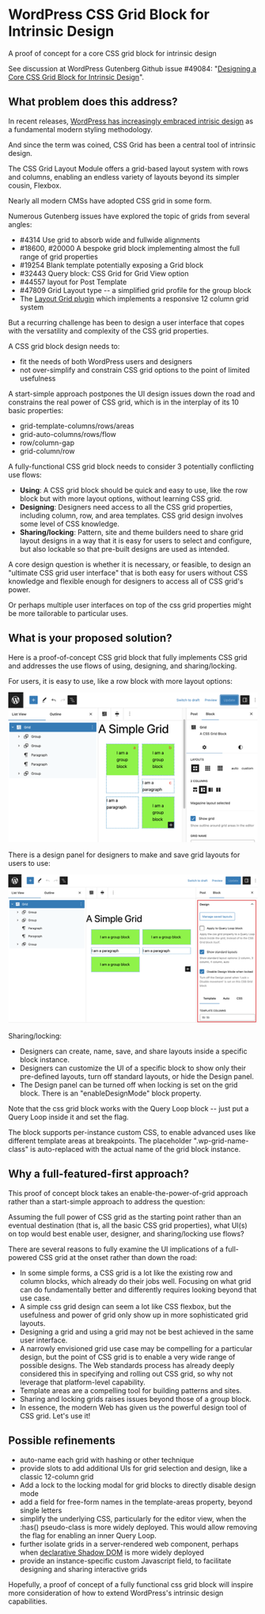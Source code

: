 # WordPress CSS Grid Block for Intrinsic Design

A proof of concept for a core CSS grid block for intrinsic design

See discussion at WordPress Gutenberg Github issue #49084: "[Designing a Core CSS Grid Block for Intrinsic Design](https://github.com/WordPress/gutenberg/issues/49084)".

## What problem does this address?

In recent releases, [WordPress has increasingly embraced intrisic design](https://developer.wordpress.org/news/2023/02/intrinsic-design-theming-and-rethinking-how-to-design-with-wordpress/) as a fundamental modern styling methodology.

And since the term was coined, CSS Grid has been a central tool of intrinsic design.

The CSS Grid Layout Module offers a grid-based layout system with rows and columns, enabling an endless variety of layouts beyond its simpler cousin, Flexbox. 

Nearly all modern CMSs have adopted CSS grid in some form.

Numerous Gutenberg issues have explored the topic of grids from several angles:

- #4314 Use grid to absorb wide and fullwide alignments
- #18600, #20000 A bespoke grid block implementing almost the full range of grid properties 
- #19254 Blank template potentially exposing a Grid block
- #32443 Query block: CSS Grid for Grid View option
- #44557 layout for Post Template
- #47809 Grid Layout type -- a simplified grid profile for the group block
- The [Layout Grid plugin](https://wordpress.org/plugins/layout-grid/) which implements a responsive 12 column grid system

But a recurring challenge has been to design a user interface that copes with the versatility and complexity of the CSS grid properties.

A CSS grid block design needs to:

- fit the needs of both WordPress users and designers 
- not over-simplify and constrain CSS grid options to the point of limited usefulness

A start-simple approach postpones the UI design issues down the road and constrains the real power of CSS grid, which is in the interplay of its 10 basic properties:

- grid-template-columns/rows/areas
- grid-auto-columns/rows/flow
- row/column-gap
- grid-column/row

A fully-functional CSS grid block needs to consider 3 potentially conflicting use flows:

- **Using**: A CSS grid block should be quick and easy to use, like the row block but with more layout options, without learning CSS grid.
- **Designing**: Designers need access to all the CSS grid properties, including column, row, and area templates. CSS grid design involves some level of CSS knowledge.
- **Sharing/locking**: Pattern, site and theme builders need to share grid layout designs in a way that it is easy for users to select and configure, but also lockable so that pre-built designs are used as intended.

A core design question is whether it is necessary, or feasible, to design an "ultimate CSS grid user interface" that is both easy for users without CSS knowledge and flexible enough for designers to access all of CSS grid's power. 

Or perhaps multiple user interfaces on top of the css grid properties might be more tailorable to particular uses.

## What is your proposed solution?

Here is a proof-of-concept CSS grid block that fully implements CSS grid and addresses the use flows of using, designing, and sharing/locking.

For users, it is easy to use, like a row block with more layout options:

![CSS Grid block](./docs/css-grid-block.png)

There is a design panel for designers to make and save grid layouts for users to use:

![CSS Grid block design panel](./docs/css-grid-design-panel.png)

Sharing/locking:

- Designers can create, name, save, and share layouts inside a specific block instance. 
- Designers can customize the UI of a specific block to show only their pre-defined layouts, turn off standard layouts, or hide the Design panel.
- The Design panel can be turned off when locking is set on the grid block. There is an "enableDesignMode" block property.

Note that the css grid block works with the Query Loop block -- just put a Query Loop inside it and set the flag.

The block supports per-instance custom CSS, to enable advanced uses like different template areas at breakpoints. The placeholder ".wp-grid-name-class" is auto-replaced with the actual name of the grid block instance.

## Why a full-featured-first approach?

This proof of concept block takes an enable-the-power-of-grid approach rather than a start-simple approach to address the question:

Assuming the full power of CSS grid as the starting point rather than an eventual destination (that is, all the basic CSS grid properties), what UI(s) on top would best enable user, designer, and sharing/locking use flows?

There are several reasons to fully examine the UI implications of a full-powered CSS grid at the onset rather than down the road:

- In some simple forms, a CSS grid is a lot like the existing row and column blocks, which already do their jobs well. Focusing on what grid can do fundamentally better and differently requires looking beyond that use case.
- A simple css grid design can seem a lot like CSS flexbox, but the usefulness and power of grid only show up in more sophisticated grid layouts.
- Designing a grid and using a grid may not be best achieved in the same user interface.
- A narrowly envisioned grid use case may be compelling for a particular design, but the point of CSS grid is to enable a very wide range of possible designs. The Web standards process has already deeply considered this in specifying and rolling out CSS grid, so why not leverage that platform-level capability.
- Template areas are a compelling tool for building patterns and sites.
- Sharing and locking grids raises issues beyond those of a group block.
- In essence, the modern Web has given us the powerful design tool of CSS grid. Let's use it!

## Possible refinements

- auto-name each grid with hashing or other technique
- provide slots to add additional UIs for grid selection and design, like a classic 12-column grid
- Add a lock to the locking modal for grid blocks to directly disable design mode
- add a field for free-form names in the template-areas property, beyond single letters
- simplify the underlying CSS, particularly for the editor view, when the :has() pseudo-class is more widely deployed. This would allow removing the flag for enabling an inner Query Loop.
- further isolate grids in a server-rendered web component, perhaps when [declarative Shadow DOM](https://developer.chrome.com/en/articles/declarative-shadow-dom/) is more widely deployed
- provide an instance-specific custom Javascript field, to facilitate designing  and sharing interactive grids

Hopefully, a proof of concept of a fully functional css grid block will inspire more consideration of how to extend WordPress's intrinsic design capabilities.